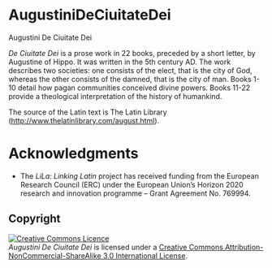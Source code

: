 # AugustiniDeCiuitateDei
Augustini De Ciuitate Dei

*De Ciuitate Dei* is a prose work in 22 books, preceded by a short letter, by Augustine of Hippo. It was written in the 5th century AD. The work describes two societies: one consists of the elect, that is the city of God, whereas the other consists of the damned, that is the city of man. Books 1-10 detail how pagan communities conceived divine powers. Books 11-22 provide a theological interpretation of the history of humankind. 

The source of the Latin text is The Latin Library (http://www.thelatinlibrary.com/august.html).  

# Acknowledgments

  * The _LiLa: Linking Latin_ project has received funding from the European Research Council (ERC) under the European Union’s Horizon 2020 research and innovation programme – Grant Agreement No. 769994.

## Copyright

<a rel="license" href="http://creativecommons.org/licenses/by-nc-sa/3.0/"><img alt="Creative Commons Licence" style="border-width:0" src="https://i.creativecommons.org/l/by-nc-sa/3.0/88x31.png" /></a><br /> *Augustini De Ciuitate Dei* is licensed under a <a rel="license" href="http://creativecommons.org/licenses/by-nc-sa/3.0/">Creative Commons Attribution-NonCommercial-ShareAlike 3.0 International License</a>.
